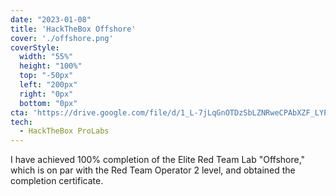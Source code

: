 ```yaml
---
date: "2023-01-08"
title: 'HackTheBox Offshore'
cover: './offshore.png'
coverStyle:
  width: "55%"
  height: "100%"
  top: "-50px"
  left: "200px"
  right: "0px"
  bottom: "0px"
cta: 'https://drive.google.com/file/d/1_L-7jLqGnOTDzSbLZNRweCPAbXZF_LYP/view?usp=drive_link'
tech:
  - HackTheBox ProLabs
---
```


I have achieved 100% completion of the Elite Red Team Lab "Offshore," which is on par with the Red Team Operator 2 level, and obtained the
completion certificate.

